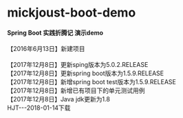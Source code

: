 # mickjoust-boot-demo

**Spring Boot 实践折腾记 演示demo**
</br></br>
【2016年6月13日】新建项目
</br></br>
【2017年12月8日】更新sping版本为5.0.2.RELEASE
</br>
【2017年12月8日】更新spring boot版本为1.5.9.RELEASE
</br>
【2017年12月8日】新增spring boot test版本为1.5.9.RELEASE
</br>
【2017年12月8日】新增已有项目下的单元测试用例
</br>
【2017年12月8日】Java jdk更新为1.8
</br>
HJT---2018-01-14下载
</br>
